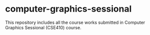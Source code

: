 # computer-graphics-sessional
This repository includes all the course works submitted in Computer Graphics Sessional (CSE410) course. 
